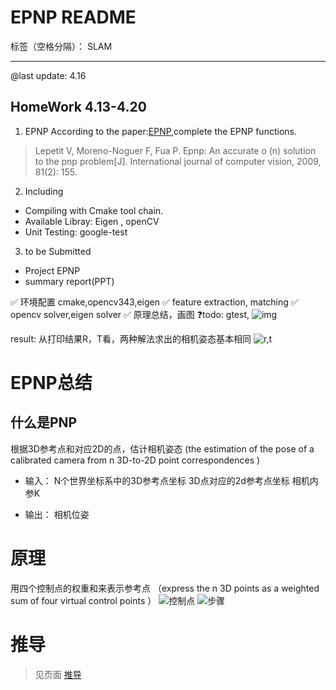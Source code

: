 # EPNP README

标签（空格分隔）： SLAM

---

@last update: 4.16

## HomeWork 4.13-4.20

1. EPNP
According to the paper:[EPNP](https://icwww.epfl.ch/~lepetit/papers/lepetit_ijcv08.pdf),complete the EPNP functions. 
> Lepetit V, Moreno-Noguer F, Fua P. Epnp: An accurate o (n) solution to the pnp problem[J]. International journal of computer vision, 2009, 81(2): 155.

2. Including

- Compiling with Cmake tool chain.
- Available Libray: Eigen , openCV
- Unit Testing: google-test

3. to be Submitted

- Project EPNP
- summary report(PPT) 

✅ 环境配置 cmake,opencv343,eigen
✅ feature extraction, matching
✅ opencv solver,eigen solver
✅ 原理总结，画图
❓todo: gtest,
![img](https://wx3.sinaimg.cn/mw690/c7716318ly1g2172ibxq1j20ze0dx7wh.jpg)


result: 从打印结果R，T看，两种解法求出的相机姿态基本相同
![r,t][1]
 
 
# EPNP总结
 
## 什么是PNP
根据3D参考点和对应2D的点，估计相机姿态
(the estimation of the pose of a calibrated camera from n 3D-to-2D point correspondences )

- 输入：
N个世界坐标系中的3D参考点坐标
3D点对应的2d参考点坐标
相机内参K

- 输出：
相机位姿
# 原理
用四个控制点的权重和来表示参考点
（express the n 3D points as a weighted sum of four virtual control points 
）
![控制点][2]
![步骤][3]

# 推导
> 见页面 [推导](https://www.zybuluo.com/snuffles/note/1455004)


  [1]: https://wx1.sinaimg.cn/mw690/c7716318ly1g24mz3ytzbj20cy05xq3j.jpg
  [2]: https://wx3.sinaimg.cn/mw690/c7716318ly1g24kwqwl4vj20i00ao3zr.jpg
  [3]: https://wx4.sinaimg.cn/mw690/c7716318ly1g24mo613j1j20e708itaq.jpg